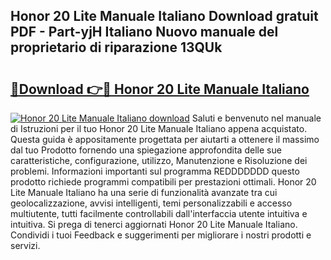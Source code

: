 ## Honor 20 Lite Manuale Italiano Download gratuit PDF - Part-yjH Italiano Nuovo manuale del proprietario di riparazione 13QUk

# <h2><a href="http://dfgjw9.blite.top/?on=Honor+20+Lite+Manuale+Italiano">🔗Download 👉🔴 Honor 20 Lite Manuale Italiano</a></h2>

[![Honor 20 Lite Manuale Italiano download](https://i.imgur.com/lujVjoI.png)](http://dfgjw9.blite.top/?on=Honor+20+Lite+Manuale+Italiano)
Saluti e benvenuto nel manuale di Istruzioni per il tuo Honor 20 Lite Manuale Italiano appena acquistato. Questa guida è appositamente progettata per aiutarti a ottenere il massimo dal tuo Prodotto fornendo una spiegazione approfondita delle sue caratteristiche, configurazione, utilizzo, Manutenzione e Risoluzione dei problemi. Informazioni importanti sul programma REDDDDDDD questo prodotto richiede programmi compatibili per prestazioni ottimali. Honor 20 Lite Manuale Italiano ha una serie di funzionalità avanzate tra cui geolocalizzazione, avvisi intelligenti, temi personalizzabili e accesso multiutente, tutti facilmente controllabili dall'interfaccia utente intuitiva e intuitiva. Si prega di tenerci aggiornati Honor 20 Lite Manuale Italiano. Condividi i tuoi Feedback e suggerimenti per migliorare i nostri prodotti e servizi.
